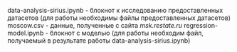 data-analysis-sirius.ipynb - блокнот к исследованию предоставленных датасетов (для работы необходимы файлы предоставленных датасетов)
moscow.csv - данные, полученные с сайта *msk.restate.ru*
regression-model.ipynb - блокнот с моделью (для работы необходим файл, получаемый в результате работы data-analysis-sirius.ipynb)
